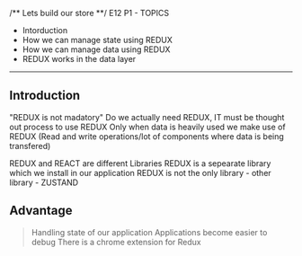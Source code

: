 /** Lets build our store **/
E12 P1 - TOPICS

- Intorduction
- How we can manage state using REDUX
- How we can manage data using REDUX
- REDUX works in the data layer

---

## Introduction

"REDUX is not madatory"
Do we actually need REDUX, IT must be thought out process to use REDUX
Only when data is heavily used we make use of REDUX (Read and write operations/lot of components where data is being transfered)

REDUX and REACT are different Libraries
REDUX is a sepearate library which we install in our application
REDUX is not the only library - other library - ZUSTAND

## Advantage

> Handling state of our application
> Applications become easier to debug
> There is a chrome extension for Redux
